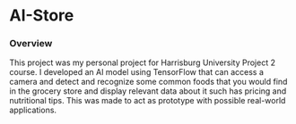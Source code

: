 # AI-Store
### Overview
This project was my personal project for Harrisburg University Project 2 course. I developed an AI model using TensorFlow that can access a camera and detect and recognize some common foods that you would find in the grocery store and display relevant data about it such has pricing and nutritional tips. This was made to act as prototype with possible real-world applications.
